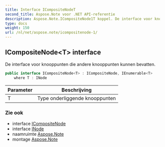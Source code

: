 ```yaml
---
title: Interface ICompositeNodeT
second_title: Aspose.Note voor .NET API-referentie
description: Aspose.Note.ICompositeNode1T koppel. De interface voor knooppunten die andere knooppunten kunnen bevatten.
type: docs
weight: 150
url: /nl/net/aspose.note/icompositenode-1/
---
```

## ICompositeNode&lt;T&gt; interface

De interface voor knooppunten die andere knooppunten kunnen bevatten.

```csharp
public interface ICompositeNode<T> : ICompositeNode, IEnumerable<T>
    where T : INode
```

| Parameter | Beschrijving |
| --- | --- |
| T | Type onderliggende knooppunten |

### Zie ook

* interface [ICompositeNode](../icompositenode/)
* interface [INode](../inode/)
* naamruimte [Aspose.Note](../../aspose.note/)
* montage [Aspose.Note](../../)


